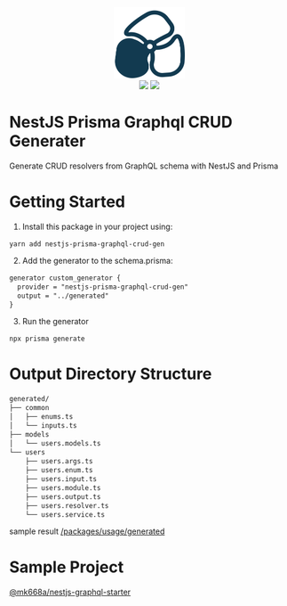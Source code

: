<div align="center">
    <img src="./icon.png" alt="icon" height="128" width="128">
</div>

<div align="center">
  <a href="https://www.npmjs.com/package/nestjs-prisma-graphql-crud-gen"><img src="https://img.shields.io/npm/v/nestjs-prisma-graphql-crud-gen.svg?style=flat" /></a>
<a href="https://github.com/mk668a/nestjs-prisma-graphql-crud-gen/blob/main/LICENSE"><img src="https://img.shields.io/badge/license-MIT-blue" /></a>
</div>

# NestJS Prisma Graphql CRUD Generater

Generate CRUD resolvers from GraphQL schema with NestJS and Prisma

# Getting Started

1. Install this package in your project using:

```shell
yarn add nestjs-prisma-graphql-crud-gen
```

2. Add the generator to the schema.prisma:

```
generator custom_generator {
  provider = "nestjs-prisma-graphql-crud-gen"
  output = "../generated"
}
```

3. Run the generator

```shell
npx prisma generate
```

# Output Directory Structure

```
generated/
├── common
│   ├── enums.ts
│   └── inputs.ts
├── models
│   └── users.models.ts
└── users
    ├── users.args.ts
    ├── users.enum.ts
    ├── users.input.ts
    ├── users.module.ts
    ├── users.output.ts
    ├── users.resolver.ts
    └── users.service.ts
```

sample result
<a href="https://github.com/mk668a/nestjs-prisma-graphql-crud-gen/tree/main/packages/usage/generated">/packages/usage/generated</a>

# Sample Project

<a href="https://github.com/mk668a/nestjs-graphql-starter">@mk668a/nestjs-graphql-starter</a>
